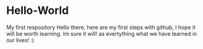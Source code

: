 # Hello-World
My first respository
Hello there, here are my first steps with github, I hope it will be worth learning. Im sure it will! as evertything what we have learned in our lives! :)
